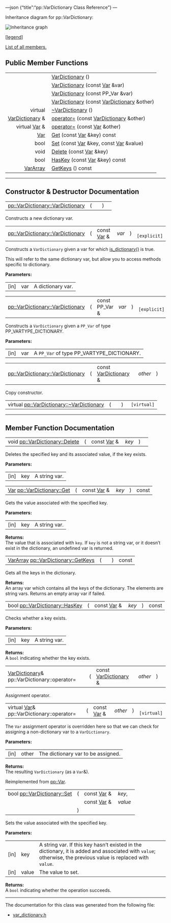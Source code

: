 —json {“title”:“pp::VarDictionary Class Reference”} —

Inheritance diagram for pp::VarDictionary:

![Inheritance graph](/docs/native-client/pepper_beta/cpp/classpp_1_1_var_dictionary__inherit__graph.png)

<span class="legend">\[[legend](/docs/native-client/pepper_beta/cpp/graph_legend/)\]</span>

[List of all members.](/docs/native-client/pepper_beta/cpp/classpp_1_1_var_dictionary-members/)

Public Member Functions
-----------------------

<table><tbody><tr class="odd"><td style="text-align: right;"> </td><td><a href="/docs/native-client/pepper_beta/cpp/classpp_1_1_var_dictionary#a8687ca12c7d53653e7ea164ca13c86f8" class="el">VarDictionary</a> ()</td></tr><tr class="even"><td style="text-align: right;"> </td><td><a href="/docs/native-client/pepper_beta/cpp/classpp_1_1_var_dictionary#ae90f19faf752428dce18ab319a421aa7" class="el">VarDictionary</a> (const <a href="/docs/native-client/pepper_beta/cpp/classpp_1_1_var/" class="el">Var</a> &amp;var)</td></tr><tr class="odd"><td style="text-align: right;"> </td><td><a href="/docs/native-client/pepper_beta/cpp/classpp_1_1_var_dictionary#aaca1887754d80b56503cd0c329397f74" class="el">VarDictionary</a> (const PP_Var &amp;var)</td></tr><tr class="even"><td style="text-align: right;"> </td><td><a href="/docs/native-client/pepper_beta/cpp/classpp_1_1_var_dictionary#a42546bb501a2e5d74f1092e88cf162ac" class="el">VarDictionary</a> (const <a href="/docs/native-client/pepper_beta/cpp/classpp_1_1_var_dictionary/" class="el">VarDictionary</a> &amp;other)</td></tr><tr class="odd"><td style="text-align: right;">virtual </td><td><a href="/docs/native-client/pepper_beta/cpp/classpp_1_1_var_dictionary#adc8bdb1aee0e5deaee3b88a755cbc9ff" class="el">~VarDictionary</a> ()</td></tr><tr class="even"><td style="text-align: right;"><a href="/docs/native-client/pepper_beta/cpp/classpp_1_1_var_dictionary/" class="el">VarDictionary</a> &amp; </td><td><a href="/docs/native-client/pepper_beta/cpp/classpp_1_1_var_dictionary#a0fc59e6a9751d35815e0bfa4a0d06217" class="el">operator=</a> (const <a href="/docs/native-client/pepper_beta/cpp/classpp_1_1_var_dictionary/" class="el">VarDictionary</a> &amp;other)</td></tr><tr class="odd"><td style="text-align: right;">virtual <a href="/docs/native-client/pepper_beta/cpp/classpp_1_1_var/" class="el">Var</a> &amp; </td><td><a href="/docs/native-client/pepper_beta/cpp/classpp_1_1_var_dictionary#a689815e0b4e50e2f1e9aaa8b1ef34e00" class="el">operator=</a> (const <a href="/docs/native-client/pepper_beta/cpp/classpp_1_1_var/" class="el">Var</a> &amp;other)</td></tr><tr class="even"><td style="text-align: right;"><a href="/docs/native-client/pepper_beta/cpp/classpp_1_1_var/" class="el">Var</a> </td><td><a href="/docs/native-client/pepper_beta/cpp/classpp_1_1_var_dictionary#a2221719e6c6f35e4333f426f8366451b" class="el">Get</a> (const <a href="/docs/native-client/pepper_beta/cpp/classpp_1_1_var/" class="el">Var</a> &amp;key) const</td></tr><tr class="odd"><td style="text-align: right;">bool </td><td><a href="/docs/native-client/pepper_beta/cpp/classpp_1_1_var_dictionary#a5655feba6620abf7654d008e245971d8" class="el">Set</a> (const <a href="/docs/native-client/pepper_beta/cpp/classpp_1_1_var/" class="el">Var</a> &amp;key, const <a href="/docs/native-client/pepper_beta/cpp/classpp_1_1_var/" class="el">Var</a> &amp;value)</td></tr><tr class="even"><td style="text-align: right;">void </td><td><a href="/docs/native-client/pepper_beta/cpp/classpp_1_1_var_dictionary#a1a3c22688159becedcb855fa78619c8c" class="el">Delete</a> (const <a href="/docs/native-client/pepper_beta/cpp/classpp_1_1_var/" class="el">Var</a> &amp;key)</td></tr><tr class="odd"><td style="text-align: right;">bool </td><td><a href="/docs/native-client/pepper_beta/cpp/classpp_1_1_var_dictionary#a3fd937b874ff4c5361e5b0e21829bd6a" class="el">HasKey</a> (const <a href="/docs/native-client/pepper_beta/cpp/classpp_1_1_var/" class="el">Var</a> &amp;key) const</td></tr><tr class="even"><td style="text-align: right;"><a href="/docs/native-client/pepper_beta/cpp/classpp_1_1_var_array/" class="el">VarArray</a> </td><td><a href="/docs/native-client/pepper_beta/cpp/classpp_1_1_var_dictionary#a90073effa08ca9664e357027ba4c8c48" class="el">GetKeys</a> () const</td></tr></tbody></table>

------------------------------------------------------------------------

Constructor & Destructor Documentation
--------------------------------------

<span id="a8687ca12c7d53653e7ea164ca13c86f8" class="anchor" style="margin: 0;"></span>

<table><tbody><tr class="odd"><td><a href="/docs/native-client/pepper_beta/cpp/classpp_1_1_var_dictionary#a8687ca12c7d53653e7ea164ca13c86f8" class="el">pp::VarDictionary::VarDictionary</a></td><td>(</td><td></td><td>)</td><td></td></tr></tbody></table>

Constructs a new dictionary var.

<span id="ae90f19faf752428dce18ab319a421aa7" class="anchor" style="margin: 0;"></span>

<table><tbody><tr class="odd"><td><a href="/docs/native-client/pepper_beta/cpp/classpp_1_1_var_dictionary#a8687ca12c7d53653e7ea164ca13c86f8" class="el">pp::VarDictionary::VarDictionary</a></td><td>(</td><td>const <a href="/docs/native-client/pepper_beta/cpp/classpp_1_1_var/" class="el">Var</a> &amp; </td><td><em>var</em></td><td>)</td><td><code> [explicit]</code></td></tr></tbody></table>

Constructs a `VarDictionary` given a var for which <a href="/docs/native-client/pepper_beta/cpp/classpp_1_1_var#ae061050e5deaac345eb089b9cd8796ea" class="el" title="This function determines if this Var is a dictionary.">is_dictionary()</a> is true.

This will refer to the same dictionary var, but allow you to access methods specific to dictionary.

**Parameters:**  

<table><tbody><tr class="odd"><td>[in]</td><td>var</td><td>A dictionary var.</td></tr></tbody></table>

<span id="aaca1887754d80b56503cd0c329397f74" class="anchor" style="margin: 0;"></span>

<table><tbody><tr class="odd"><td><a href="/docs/native-client/pepper_beta/cpp/classpp_1_1_var_dictionary#a8687ca12c7d53653e7ea164ca13c86f8" class="el">pp::VarDictionary::VarDictionary</a></td><td>(</td><td>const PP_Var &amp; </td><td><em>var</em></td><td>)</td><td><code> [explicit]</code></td></tr></tbody></table>

Constructs a `VarDictionary` given a `PP_Var` of type PP\_VARTYPE\_DICTIONARY.

**Parameters:**  

<table><tbody><tr class="odd"><td>[in]</td><td>var</td><td>A <code>PP_Var</code> of type PP_VARTYPE_DICTIONARY.</td></tr></tbody></table>

<span id="a42546bb501a2e5d74f1092e88cf162ac" class="anchor" style="margin: 0;"></span>

<table><tbody><tr class="odd"><td><a href="/docs/native-client/pepper_beta/cpp/classpp_1_1_var_dictionary#a8687ca12c7d53653e7ea164ca13c86f8" class="el">pp::VarDictionary::VarDictionary</a></td><td>(</td><td>const <a href="/docs/native-client/pepper_beta/cpp/classpp_1_1_var_dictionary/" class="el">VarDictionary</a> &amp; </td><td><em>other</em></td><td>)</td><td></td></tr></tbody></table>

Copy constructor.

<span id="adc8bdb1aee0e5deaee3b88a755cbc9ff" class="anchor" style="margin: 0;"></span>

<table><tbody><tr class="odd"><td>virtual <a href="/docs/native-client/pepper_beta/cpp/classpp_1_1_var_dictionary#adc8bdb1aee0e5deaee3b88a755cbc9ff" class="el">pp::VarDictionary::~VarDictionary</a></td><td>(</td><td></td><td>)</td><td><code> [virtual]</code></td></tr></tbody></table>

------------------------------------------------------------------------

Member Function Documentation
-----------------------------

<span id="a1a3c22688159becedcb855fa78619c8c" class="anchor" style="margin: 0;"></span>

<table><tbody><tr class="odd"><td>void <a href="/docs/native-client/pepper_beta/cpp/classpp_1_1_var_dictionary#a1a3c22688159becedcb855fa78619c8c" class="el">pp::VarDictionary::Delete</a></td><td>(</td><td>const <a href="/docs/native-client/pepper_beta/cpp/classpp_1_1_var/" class="el">Var</a> &amp; </td><td><em>key</em></td><td>)</td><td></td></tr></tbody></table>

Deletes the specified key and its associated value, if the key exists.

**Parameters:**  

<table><tbody><tr class="odd"><td>[in]</td><td>key</td><td>A string var.</td></tr></tbody></table>

<span id="a2221719e6c6f35e4333f426f8366451b" class="anchor" style="margin: 0;"></span>

<table><tbody><tr class="odd"><td><a href="/docs/native-client/pepper_beta/cpp/classpp_1_1_var/" class="el">Var</a> <a href="/docs/native-client/pepper_beta/cpp/classpp_1_1_var_dictionary#a2221719e6c6f35e4333f426f8366451b" class="el">pp::VarDictionary::Get</a></td><td>(</td><td>const <a href="/docs/native-client/pepper_beta/cpp/classpp_1_1_var/" class="el">Var</a> &amp; </td><td><em>key</em></td><td>)</td><td>const</td></tr></tbody></table>

Gets the value associated with the specified key.

**Parameters:**  

<table><tbody><tr class="odd"><td>[in]</td><td>key</td><td>A string var.</td></tr></tbody></table>

**Returns:**  
The value that is associated with `key`. If `key` is not a string var, or it doesn’t exist in the dictionary, an undefined var is returned.

<span id="a90073effa08ca9664e357027ba4c8c48" class="anchor" style="margin: 0;"></span>

<table><tbody><tr class="odd"><td><a href="/docs/native-client/pepper_beta/cpp/classpp_1_1_var_array/" class="el">VarArray</a> <a href="/docs/native-client/pepper_beta/cpp/classpp_1_1_var_dictionary#a90073effa08ca9664e357027ba4c8c48" class="el">pp::VarDictionary::GetKeys</a></td><td>(</td><td></td><td>)</td><td>const</td></tr></tbody></table>

Gets all the keys in the dictionary.

**Returns:**  
An array var which contains all the keys of the dictionary. The elements are string vars. Returns an empty array var if failed.

<span id="a3fd937b874ff4c5361e5b0e21829bd6a" class="anchor" style="margin: 0;"></span>

<table><tbody><tr class="odd"><td>bool <a href="/docs/native-client/pepper_beta/cpp/classpp_1_1_var_dictionary#a3fd937b874ff4c5361e5b0e21829bd6a" class="el">pp::VarDictionary::HasKey</a></td><td>(</td><td>const <a href="/docs/native-client/pepper_beta/cpp/classpp_1_1_var/" class="el">Var</a> &amp; </td><td><em>key</em></td><td>)</td><td>const</td></tr></tbody></table>

Checks whether a key exists.

**Parameters:**  

<table><tbody><tr class="odd"><td>[in]</td><td>key</td><td>A string var.</td></tr></tbody></table>

**Returns:**  
A `bool` indicating whether the key exists.

<span id="a0fc59e6a9751d35815e0bfa4a0d06217" class="anchor" style="margin: 0;"></span>

<table><tbody><tr class="odd"><td><a href="/docs/native-client/pepper_beta/cpp/classpp_1_1_var_dictionary/" class="el">VarDictionary</a>&amp; pp::VarDictionary::operator=</td><td>(</td><td>const <a href="/docs/native-client/pepper_beta/cpp/classpp_1_1_var_dictionary/" class="el">VarDictionary</a> &amp; </td><td><em>other</em></td><td>)</td><td></td></tr></tbody></table>

Assignment operator.

<span id="a689815e0b4e50e2f1e9aaa8b1ef34e00" class="anchor" style="margin: 0;"></span>

<table><tbody><tr class="odd"><td>virtual <a href="/docs/native-client/pepper_beta/cpp/classpp_1_1_var/" class="el">Var</a>&amp; pp::VarDictionary::operator=</td><td>(</td><td>const <a href="/docs/native-client/pepper_beta/cpp/classpp_1_1_var/" class="el">Var</a> &amp; </td><td><em>other</em></td><td>)</td><td><code> [virtual]</code></td></tr></tbody></table>

The `Var` assignment operator is overridden here so that we can check for assigning a non-dictionary var to a `VarDictionary`.

**Parameters:**  

<table><tbody><tr class="odd"><td>[in]</td><td>other</td><td>The dictionary var to be assigned.</td></tr></tbody></table>

**Returns:**  
The resulting `VarDictionary` (as a `Var`&).

Reimplemented from <a href="/docs/native-client/pepper_beta/cpp/classpp_1_1_var#a65601024610f1625c9945acb8725d7c4" class="el">pp::Var</a>.

<span id="a5655feba6620abf7654d008e245971d8" class="anchor" style="margin: 0;"></span>

<table><tbody><tr class="odd"><td>bool <a href="/docs/native-client/pepper_beta/cpp/classpp_1_1_var_dictionary#a5655feba6620abf7654d008e245971d8" class="el">pp::VarDictionary::Set</a></td><td>(</td><td>const <a href="/docs/native-client/pepper_beta/cpp/classpp_1_1_var/" class="el">Var</a> &amp; </td><td><em>key</em>,</td></tr><tr class="even"><td></td><td></td><td>const <a href="/docs/native-client/pepper_beta/cpp/classpp_1_1_var/" class="el">Var</a> &amp; </td><td><em>value</em> </td></tr><tr class="odd"><td></td><td>)</td><td></td><td></td></tr></tbody></table>

Sets the value associated with the specified key.

**Parameters:**  

<table><tbody><tr class="odd"><td>[in]</td><td>key</td><td>A string var. If this key hasn’t existed in the dictionary, it is added and associated with <code>value</code>; otherwise, the previous value is replaced with <code>value</code>.</td></tr><tr class="even"><td>[in]</td><td>value</td><td>The value to set.</td></tr></tbody></table>

**Returns:**  
A `bool` indicating whether the operation succeeds.

------------------------------------------------------------------------

The documentation for this class was generated from the following file:

-   <a href="/docs/native-client/pepper_beta/cpp/var__dictionary_8h/" class="el">var_dictionary.h</a>
